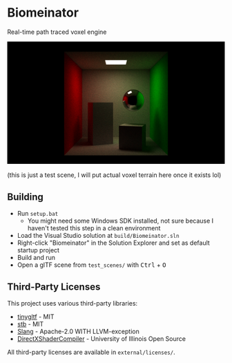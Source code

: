 # Biomeinator

Real-time path traced voxel engine

![](img/fancy_cornell_box.png)

(this is just a test scene, I will put actual voxel terrain here once it exists lol)

## Building

- Run `setup.bat`
  - You might need some Windows SDK installed, not sure because I haven't tested this step in a clean environment
- Load the Visual Studio solution at `build/Biomeinator.sln`
- Right-click "Biomeinator" in the Solution Explorer and set as default startup project
- Build and run
- Open a glTF scene from `test_scenes/` with <kbd>Ctrl</kbd> + <kbd>O</kbd>

## Third-Party Licenses

This project uses various third-party libraries:

- [tinygltf](https://github.com/syoyo/tinygltf) - MIT
- [stb](https://github.com/nothings/stb) - MIT
- [Slang](https://github.com/shader-slang/slang) - Apache-2.0 WITH LLVM-exception
- [DirectXShaderCompiler](https://github.com/microsoft/DirectXShaderCompiler) - University of Illinois Open Source

All third-party licenses are available in `external/licenses/`.
